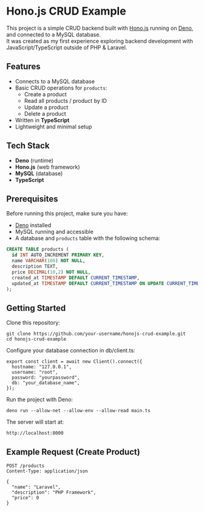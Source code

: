 # Hono.js CRUD Example

This project is a simple CRUD backend built with [Hono.js](https://hono.dev/) running on [Deno](https://deno.land/), and connected to a MySQL database.  
It was created as my first experience exploring backend development with JavaScript/TypeScript outside of PHP & Laravel.

## Features

- Connects to a MySQL database
- Basic CRUD operations for `products`:
  - Create a product
  - Read all products / product by ID
  - Update a product
  - Delete a product
- Written in **TypeScript**
- Lightweight and minimal setup

## Tech Stack

- **Deno** (runtime)
- **Hono.js** (web framework)
- **MySQL** (database)
- **TypeScript**

## Prerequisites

Before running this project, make sure you have:

- [Deno](https://deno.land/) installed
- MySQL running and accessible
- A database and `products` table with the following schema:

```sql
CREATE TABLE products (
  id INT AUTO_INCREMENT PRIMARY KEY,
  name VARCHAR(100) NOT NULL,
  description TEXT,
  price DECIMAL(10,2) NOT NULL,
  created_at TIMESTAMP DEFAULT CURRENT_TIMESTAMP,
  updated_at TIMESTAMP DEFAULT CURRENT_TIMESTAMP ON UPDATE CURRENT_TIMESTAMP
);
```

## Getting Started

Clone this repository:

```
git clone https://github.com/your-username/honojs-crud-example.git
cd honojs-crud-example

```

Configure your database connection in db/client.ts:

```
export const client = await new Client().connect({
  hostname: "127.0.0.1",
  username: "root",
  password: "yourpassword",
  db: "your_database_name",
});
```

Run the project with Deno:

```
deno run --allow-net --allow-env --allow-read main.ts
```

The server will start at:

```
http://localhost:8000

```

## Example Request (Create Product)

```
POST /products
Content-Type: application/json

{
  "name": "Laravel",
  "description": "PHP Framework",
  "price": 0
}
```
